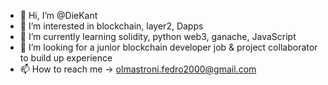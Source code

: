 - 👋 Hi, I’m @DieKant
- 👀 I’m interested in blockchain, layer2, Dapps
- 🌱 I’m currently learning solidity, python web3, ganache, JavaScript
- 💞️ I’m looking for a junior blockchain developer job & project collaborator to build up experience
- 📫 How to reach me -> olmastroni.fedro2000@gmail.com

<!---
DieKant/DieKant is a ✨ special ✨ repository because its `README.md` (this file) appears on your GitHub profile.
You can click the Preview link to take a look at your changes.
--->

